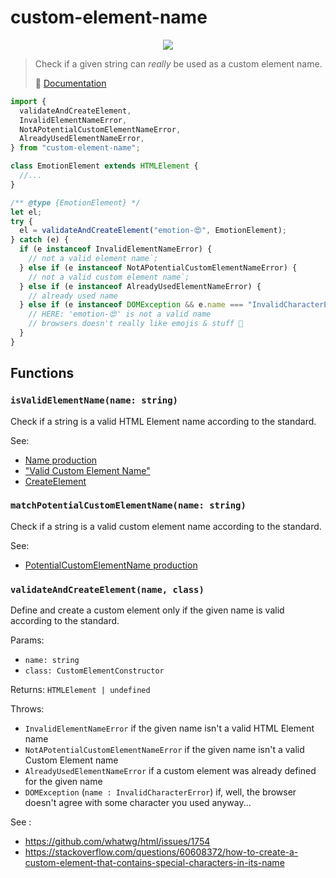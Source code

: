 # custom-element-name

<p align="center">
  <img src="https://user-images.githubusercontent.com/7578400/115881107-b1f41d00-a44b-11eb-985d-ad9733f12593.png">
</p>

> Check if a given string can _really_ be used as a custom element name.
>
> :book: [Documentation](https://fullweb.dev/custom-element-name)

```js
import {
  validateAndCreateElement,
  InvalidElementNameError,
  NotAPotentialCustomElementNameError,
  AlreadyUsedElementNameError,
} from "custom-element-name";

class EmotionElement extends HTMLElement {
  //...
}

/** @type {EmotionElement} */
let el;
try {
  el = validateAndCreateElement("emotion-😍", EmotionElement);
} catch (e) {
  if (e instanceof InvalidElementNameError) {
    // not a valid element name`;
  } else if (e instanceof NotAPotentialCustomElementNameError) {
    // not a valid custom element name`;
  } else if (e instanceof AlreadyUsedElementNameError) {
    // already used name
  } else if (e instanceof DOMException && e.name === "InvalidCharacterError") {
    // HERE: 'emotion-😍' is not a valid name
    // browsers doesn't really like emojis & stuff 🤷‍
  }
}
```

## Functions

### `isValidElementName(name: string)`

Check if a string is a valid HTML Element name according to the standard.

See:

- [Name production](https://www.w3.org/TR/xml/#NT-Name)
- ["Valid Custom Element Name"](https://html.spec.whatwg.org/multipage/custom-elements.html#valid-custom-element-name)
- [CreateElement](https://dom.spec.whatwg.org/#dom-document-createelement)

### `matchPotentialCustomElementName(name: string)`

Check if a string is a valid custom element name according to the standard.

See:

- [PotentialCustomElementName production](https://html.spec.whatwg.org/multipage/custom-elements.html#prod-potentialcustomelementname)

### `validateAndCreateElement(name, class)`

Define and create a custom element only if the given name is valid according to the standard.

Params:

- `name: string`
- `class: CustomElementConstructor`

Returns: `HTMLElement | undefined`

Throws:

- `InvalidElementNameError` if the given name isn't a valid HTML Element name
- `NotAPotentialCustomElementNameError` if the given name isn't a valid Custom Element name
- `AlreadyUsedElementNameError` if a custom element was already defined for the given name
- `DOMException` (`name : InvalidCharacterError`) if, well, the browser doesn't agree with some character you used anyway...

See :

- <https://github.com/whatwg/html/issues/1754>
- <https://stackoverflow.com/questions/60608372/how-to-create-a-custom-element-that-contains-special-characters-in-its-name>
